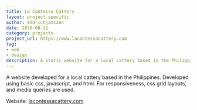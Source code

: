 ```yaml
---
title: La Contessa Cattery
layout: project-specific
author: eddrichjanzzen
date: 2020-08-21
category: projects
project_url: https://www.lacontessacattery.com
tag: 
- web
- design
description: A static website for a local cattery based in the Philippines. Developed using basic css, javascript, and html. For responsiveness and layouts css grids and media queries are used.
---
```


A website developed for a local cattery based in the Philippines. Developed using basic css, javascript, and html. For responsiveness, css grid layouts, and media queries are used.

Website: <a href="https://www.lacontessacattery.com" target="_blank">lacontessacattery.com</a>